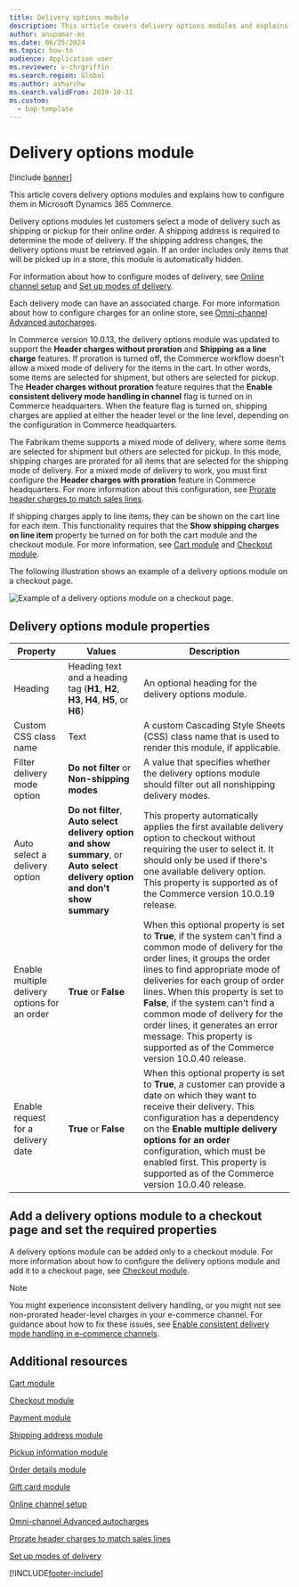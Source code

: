 ```yaml
---
title: Delivery options module
description: This article covers delivery options modules and explains how to configure them in Microsoft Dynamics 365 Commerce.
author: anupamar-ms
ms.date: 06/25/2024
ms.topic: how-to
audience: Application user
ms.reviewer: v-chrgriffin
ms.search.region: Global
ms.author: asharchw
ms.search.validFrom: 2019-10-31
ms.custom: 
  - bap-template
---
```


# Delivery options module

[!include [banner](includes/banner.md)]

This article covers delivery options modules and explains how to configure them in Microsoft Dynamics 365 Commerce.

Delivery options modules let customers select a mode of delivery such as shipping or pickup for their online order. A shipping address is required to determine the mode of delivery. If the shipping address changes, the delivery options must be retrieved again. If an order includes only items that will be picked up in a store, this module is automatically hidden.

For information about how to configure modes of delivery, see [Online channel setup](channel-setup-online.md) and [Set up modes of delivery](/dynamicsax-2012/appuser-itpro/set-up-modes-of-delivery).

Each delivery mode can have an associated charge. For more information about how to configure charges for an online store, see [Omni-channel Advanced autocharges](omni-auto-charges.md).

In Commerce version 10.0.13, the delivery options module was updated to support the **Header charges without proration** and **Shipping as a line charge** features. If proration is turned off, the Commerce workflow doesn't allow a mixed mode of delivery for the items in the cart. In other words, some items are selected for shipment, but others are selected for pickup. The **Header charges without proration** feature requires that the **Enable consistent delivery mode handling in channel** flag is turned on in Commerce headquarters. When the feature flag is turned on, shipping charges are applied at either the header level or the line level, depending on the configuration in Commerce headquarters.

The Fabrikam theme supports a mixed mode of delivery, where some items are selected for shipment but others are selected for pickup. In this mode, shipping charges are prorated for all items that are selected for the shipping mode of delivery. For a mixed mode of delivery to work, you must first configure the **Header charges with proration** feature in Commerce headquarters. For more information about this configuration, see [Prorate header charges to match sales lines](pro-rate-charges-matching-lines.md).

If shipping charges apply to line items, they can be shown on the cart line for each item. This functionality requires that the **Show shipping charges on line item** property be turned on for both the cart module and the checkout module. For more information, see [Cart module](add-cart-module.md) and [Checkout module](add-checkout-module.md).

The following illustration shows an example of a delivery options module on a checkout page.

![Example of a delivery options module on a checkout page.](./media/ecommerce-deliveryoptions.PNG)

## Delivery options module properties

| Property | Values | Description |
|----------|--------|-------------|
| Heading | Heading text and a heading tag (**H1**, **H2**, **H3**, **H4**, **H5**, or **H6**) | An optional heading for the delivery options module. |
| Custom CSS class name | Text | A custom Cascading Style Sheets (CSS) class name that is used to render this module, if applicable. |
| Filter delivery mode option | **Do not filter** or **Non-shipping modes** | A value that specifies whether the delivery options module should filter out all nonshipping delivery modes. |
| Auto select a delivery option | **Do not filter**, **Auto select delivery option and show summary**, or **Auto select delivery option and don't show summary** | This property automatically applies the first available delivery option to checkout without requiring the user to select it. It should only be used if there's one available delivery option. This property is supported as of the Commerce version 10.0.19 release. |
|Enable multiple delivery options for an order| **True** or **False** | When this optional property is set to **True**, if the system can't find a common mode of delivery for the order lines, it groups the order lines to find appropriate mode of deliveries for each group of order lines. When this property is set to **False**, if the system can't find a common mode of delivery for the order lines, it generates an error message. This property is supported as of the Commerce version 10.0.40 release. |
|Enable request for a delivery date| **True** or **False** | When this optional property is set to **True**, a customer can provide a date on which they want to receive their delivery. This configuration has a dependency on the **Enable multiple delivery options for an order** configuration, which must be enabled first. This property is supported as of the Commerce version 10.0.40 release. |

## Add a delivery options module to a checkout page and set the required properties

A delivery options module can be added only to a checkout module. For more information about how to configure the delivery options module and add it to a checkout page, see [Checkout module](add-checkout-module.md).

> [!NOTE]
> You might experience inconsistent delivery handling, or you might not see non-prorated header-level charges in your e-commerce channel. For guidance about how to fix these issues, see [Enable consistent delivery mode handling in e-commerce channels](consistent-delivery-mode-handling.md).

## Additional resources

[Cart module](add-cart-module.md)

[Checkout module](add-checkout-module.md)

[Payment module](payment-module.md)

[Shipping address module](ship-address-module.md)

[Pickup information module](pickup-info-module.md)

[Order details module](order-confirmation-module.md)

[Gift card module](add-giftcard.md)

[Online channel setup](channel-setup-online.md)

[Omni-channel Advanced autocharges](omni-auto-charges.md)

[Prorate header charges to match sales lines](pro-rate-charges-matching-lines.md)

[Set up modes of delivery](/dynamicsax-2012/appuser-itpro/set-up-modes-of-delivery)


[!INCLUDE[footer-include](../includes/footer-banner.md)]
